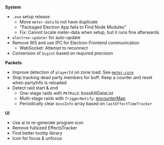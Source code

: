 
**System**
- `.exe` setup release
    - Move `meter-data` to not have duplicate
    - "Packaged Electron App fails to Find Node Modules"
    - Fix: Cannot locate meter-data when setup, but it runs fine afterwards
- `electron-updater` for auto-update
- Remove WS and use IPC for Electron-Frontend communication
    - WebSocket: Attempt to reconnect
- Conversion of `bigint` based on required precision

**Packets**
- Improve detection of `playerId` on zone load: See [`meter-core`](https://github.com/lost-ark-dev/meter-core/blob/569139173931ca72e3dc74fc3e9c6d14d26b68c1/src/logger/entityTracker.ts)
- Stop tracking dead party members for buff: Keep a counter and reset when partyInfo is reloaded
- Detect raid start & end
    - One-stage raids with `PKTRaid`: bossKillDataList
    - Multi-stage raids with `TriggerNotify`: [encounterMap](https://github.com/snoww/loa-logs/blob/3e67b4746b1a74ac28c52239a1043e99afe8310b/src/lib/constants/encounters.ts#L4)
    - Periodically clear `bossInfo` array based on `lastEffectTimeTracker`

**UI**
- Use ai to re-generate program icon
- Remove fullsized EffectsTracker
- Find better tooltip library
- Icon for focus & unfocus